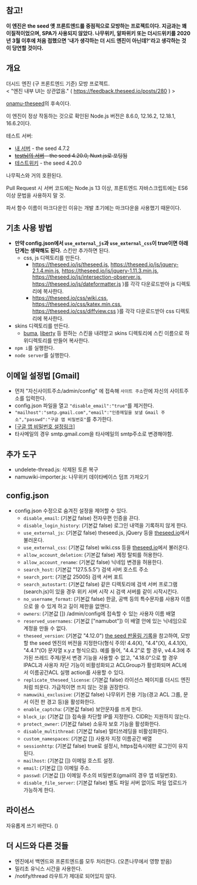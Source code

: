 ## **참고!**
**이 엔진은 the seed 옛 프론트엔드를 중점적으로 모방하는 프로젝트이다. 지금과는 꽤 이질적이었으며, SPA가 사용되지 않았다. 나무위키, 알파위키 또는 더시드위키를 2020년 3월 이후에 처음 접했으면 '내가 생각하는 더 시드 엔진이 아닌데?'라고 생각하는 것이 당연할 것이다.**

## 개요
더시드 엔진 (구 프론트엔드 기준) 모방 프로젝트.  
< "엔진 내부 UI는 상관없음." ( https://feedback.theseed.io/posts/280 ) >  

[onamu-theseed](https://github.com/gdl-blue/onamu-theseed)의 후속이다.

이 엔진이 정상 작동하는 것으로 확인된 Node.js 버전은 8.6.0, 12.16.2, 12.18.1, 16.6.2이다.

테스트 서버:
- [내 서버](https://go2021.run-us-west2.goorm.io/w/FrontPage) - the seed 4.7.2
- ~~[test님의 서버](https://seore.org) - the seed 4.20.0, Nuxt.js로 포팅됨~~
- [테스트위키](https://testwiki.kr) - the seed 4.20.0

나무픽스와 거의 호환된다.

Pull Request 시 서버 코드에는 Node.js 13 이상, 프론트엔드 자바스크립트에는 ES6 이상 문법을 사용하지 말 것.

파서 함수 이름이 마크다운인 이유는 개발 초기에는 마크다운을 사용했기 때문이다.

## 기초 사용 방법
- **만약 config.json에서 `use_external_js`과 `use_external_css`이 true이면 아래 단계는 생략해도 된다.** 스킨만 추가하면 된다.
  - css, js 디렉토리를 만든다.
    - https://theseed.io/js/theseed.js, https://theseed.io/js/jquery-2.1.4.min.js, https://theseed.io/js/jquery-1.11.3.min.js, https://theseed.io/js/intersection-observer.js, https://theseed.io/js/dateformatter.js )를 각각 다운로드받아 js 디렉토리에 복사한다.
    - https://theseed.io/css/wiki.css, https://theseed.io/css/katex.min.css, https://theseed.io/css/diffview.css )를 각각 다운로드받아 css 디렉토리에 복사한다.
- skins 디렉토리를 만든다.
  - [buma](https://github.com/LiteHell/theseed-skin-buma/tree/d77eef50a77007da391c5082b4b94818db372417), [liberty](https://github.com/namuwiki/theseed-skin-liberty/tree/153cf78f70206643ec42e856aff8280dc21eb2c0) 등 원하는 스킨을 내려받고 skins 디렉토리에 스킨 이름으로 하위디렉토리를 만들어 복사한다.
- `npm i`를 실행한다.
- `node server`를 실행한다.

## 이메일 설정법 [Gmail]
- 먼저 "자신사이트주소/admin/config" 에 접속해 `사이트 주소`란에 자신의 사이트주소를 입력한다.
- config.json 파일을 열고 `"disable_email":"true"`를 제거한다.
- `"mailhost":"smtp.gmail.com","email":"인증메일을 보낼 Gmail 주소","passwd":"구글 앱 비밀번호"`를 추가한다.
- [[구글 앱 비밀번호 설정링크]](https://myaccount.google.com/apppasswords)
- 타사메일의 경우 smtp.gmail.com을 타사메일의 smtp주소로 변경해야함.

## 추가 도구
- undelete-thread.js: 삭제된 토론 복구
- namuwiki-importer.js: 나무위키 데이타베이스 덤프 가져오기

## config.json
- config.json 수정으로 숨겨진 설정을 제어할 수 있다.
  - `disable_email`: (기본값 false) 전자우편 인증을 끈다.
  - `disable_login_history`: (기본값 false) 로그인 내역을 기록하지 않게 한다.
  - `use_external_js`: (기본값 false) theseed.js, jQuery 등을 [theseed.io](https://theseed.io)에서 불러온다.
  - `use_external_css`: (기본값 false) wiki.css 등을 [theseed.io](https://theseed.io)에서 불러온다.
  - `allow_account_deletion`: (기본값 false) 계정 탈퇴를 허용한다.
  - `allow_account_rename`: (기본값 false) 닉네임 변경을 허용한다.
  - `search_host`: (기본값 "127.5.5.5") 검색 서버 호스트 주소
  - `search_port`: (기본값 25005) 검색 서버 포트
  - `search_autostart`: (기본값 false) 같은 디렉토리에 검색 서버 프로그램(search.js)이 있을 경우 위키 서버 시작 시 검색 서버를 같이 시작시킨다.
  - `no_username_format`: (기본값 false) 한글, 공백 등의 특수문자를 사용자 이름으로 쓸 수 있게 하고 길이 제한을 없앤다.
  - `owners`: (기본값 \[\]) /admin/config에 접속할 수 있는 사용자 이름 배열
  - `reserved_usernames`: (기본값 \["namubot"\]) 이 배열 안에 있는 닉네임으로 계정을 만들 수 없다.
  - `theseed_version`: (기본값 "4.12.0") [the seed 판올림 기록](https://namu.wiki/w/the%20seed/%EC%97%85%EB%8D%B0%EC%9D%B4%ED%8A%B8#toc)을 참고하여, 모방할 the seed 엔진의 버전을 지정한다(형식 주의! 4.4(X), "4.4"(X), 4.4.1(X), "4.4.1"(O) 문자열 x.y.z 형식으로). 예를 들어, "4.4.2"로 할 경우, v4.4.3에 추가된 쓰레드 주제/문서 변경 기능을 사용할 수 없고, "4.18.0"으로 할 경우 IPACL과 사용자 차단 기능이 비활성화되고 ACLGroup가 활성화되며 ACL에서 이름공간ACL 실행 action를 사용할 수 있다.
  - `replicate_theseed_license`: (기본값 false) 라이선스 페이지를 더시드 엔진처럼 띄운다. 가급적이면 쓰지 않는 것을 권장한다.
  - `namuwiki_exclusive`: (기본값 false) 나무위키 전용 기능(경고 ACL 그룹, 문서 이전 판 경고 등)을 활성화한다.
  - `enable_captcha`: (기본값 false) 보안문자를 쓰게 한다.
  - `block_ip`: (기본값 []) 접속을 차단할 IP를 지정한다. CIDR는 지원하지 않는다.
  - `protect_owner`: (기본값 false) 소유자 보호 기능을 활성화한다.
  - `disable_multithread`: (기본값 false) 멀티쓰레딩을 비활성화한다.
  - `custom_namespaces`: (기본값 []) 사용자 지정 이름공간 배열
  - `sessionhttp`: (기본값 false) true로 설정시, https접속시에만 로그인이 유지된다.
  - `mailhost`: (기본값 []) 이메일 호스트 설정.
  - `email`: (기본값 []) 이메일 주소.
  - `passwd`: (기본값 []) 이메일 주소의 비밀번호(gmail의 경우 앱 비밀번호).
  - `disable_file_server`: (기본값 false) 별도 파일 서버 없이도 파일 업로드가 가능하게 한다.

## 라이선스
자유롭게 쓰기 바란다. ()

## 더 시드와 다른 것들
- 엔진에서 백엔드와 프론트엔드를 모두 처리한다. (오픈나무에서 영향 받음)
- 밀리초 유닉스 시간을 사용한다.
- /notify/thread 라우트가 제대로 되어있지 않다.

